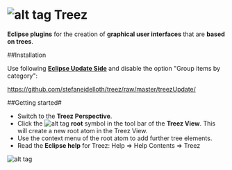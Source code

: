 # ![alt tag](https://github.com/stefaneidelloth/treez/blob/master/treez.png) Treez

**Eclipse plugins** for the creation of **graphical user interfaces** that are **based on trees**.

##Installation

Use following [**Eclipse Update Side**](http://www.vogella.com/tutorials/Eclipse/article.html#plugin_installation) and disable the option "Group items by category":

https://github.com/stefaneidelloth/treez/raw/master/treezUpdate/

##Getting started#

* Switch to the **Treez Perspective**.
* Click the ![alt tag](https://github.com/stefaneidelloth/treez/blob/master/treezCore/icons/root.png) **root** symbol in the tool bar of the **Treez View**. This will create a new root atom in the Treez View.
* Use the context menu of the root atom to add further tree elements. 
* Read the **Eclipse help** for Treez: Help => Help Contents => Treez 


![alt tag](https://github.com/stefaneidelloth/treez/blob/master/Treez_Screenshot.png)
